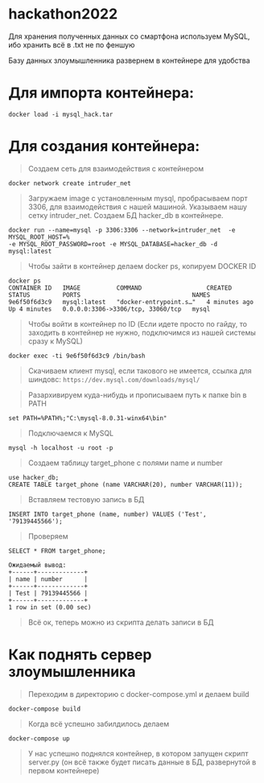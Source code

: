 # hackathon2022

Для хранения полученных данных со смартфона используем MySQL, ибо хранить всё в .txt не по феншую

Базу данных злоумышленника развернем в контейнере для удобства

**Для импорта контейнера:**
=
```
docker load -i mysql_hack.tar
```
**Для создания контейнера:**
=
> Создаем сеть для взаимодействия с контейнером
```
docker network create intruder_net
```
> Загружаем image с установленным mysql, пробрасываем порт 3306, для взаимодействия с нашей машиной.
> Указываем нашу сетку intruder_net.
> Создаем БД hacker_db в контейнере.
```
docker run --name=mysql -p 3306:3306 --network=intruder_net  -e MYSQL_ROOT_HOST=%
-e MYSQL_ROOT_PASSWORD=root -e MYSQL_DATABASE=hacker_db -d mysql:latest
```
> Чтобы зайти в контейнер делаем docker ps, копируем DOCKER ID
```
docker ps
CONTAINER ID   IMAGE          COMMAND                  CREATED         STATUS         PORTS                               NAMES
9e6f50f6d3c9   mysql:latest   "docker-entrypoint.s…"   4 minutes ago   Up 4 minutes   0.0.0.0:3306->3306/tcp, 33060/tcp   mysql
```
> Чтобы войти в контейнер по ID (Если идете просто по гайду, то заходить в контейнер не нужно, подключимся из нашей системы сразу к MySQL)
```
docker exec -ti 9e6f50f6d3c9 /bin/bash
```
> Скачиваем клиент mysql, если такового не имеется, ссылка для шиндовс:
`https://dev.mysql.com/downloads/mysql/`

>Разархивируем куда-нибудь и прописываем путь к папке bin в PATH
```
set PATH=%PATH%;"C:\mysql-8.0.31-winx64\bin"
```
>Подключаемся к MySQL
```
mysql -h localhost -u root -p
```
> Создаем таблицу target_phone с полями name и number
```
use hacker_db;
CREATE TABLE target_phone (name VARCHAR(20), number VARCHAR(11));
```
> Вставляем тестовую запись в БД
```
INSERT INTO target_phone (name, number) VALUES ('Test', '79139445566');
```
> Проверяем
```
SELECT * FROM target_phone;

Ожидаемый вывод:
+------+-------------+
| name | number      |
+------+-------------+
| Test | 79139445566 |
+------+-------------+
1 row in set (0.00 sec)
```
> Всё ок, теперь можно из скрипта делать записи в БД

**Как поднять сервер злоумышленника**
=
> Переходим в директорию с docker-compose.yml и делаем build
```
docker-compose build
```
> Когда всё успешно забилдилось  делаем
```
docker-compose up
```
> У нас успешно поднялся контейнер, в котором запущен скрипт server.py (он всё также будет писать данные в БД, развернутой в первом контейнере)